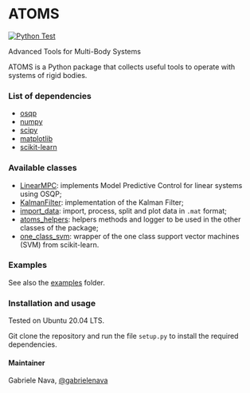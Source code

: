 # ATOMS

[![Python Test](https://github.com/gabrielenava/ATOMS/actions/workflows/python-test.yml/badge.svg)](https://github.com/gabrielenava/ATOMS/actions/workflows/python-test.yml)

Advanced Tools for Multi-Body Systems

ATOMS is a Python package that collects useful tools to operate with systems of rigid bodies.

### List of dependencies

- [osqp](https://osqp.org/)
- [numpy](https://numpy.org/)
- [scipy](https://scipy.org/)
- [matplotlib](https://matplotlib.org/)
- [scikit-learn](https://scikit-learn.org/stable/index.html)

### Available classes

- [LinearMPC](atoms/linearMPC.py): implements Model Predictive Control for linear systems using OSQP;
- [KalmanFilter](atoms/kalmanFilter.py): implementation of the Kalman Filter;
- [import_data](iNomaly/import_data.py): import, process, split and plot data in `.mat` format;
- [atoms_helpers](iNomaly/inomaly_helpers.py): helpers methods and logger to be used in the other classes of the package;
- [one_class_svm](iNomaly/one_class_svm.py): wrapper of the one class support vector machines (SVM) from scikit-learn.

### Examples

See also the [examples](examples) folder.

### Installation and usage

Tested on Ubuntu 20.04 LTS.

Git clone the repository and run the file `setup.py` to install the required dependencies.

#### Maintainer

Gabriele Nava, [@gabrielenava](https://github.com/gabrielenava)

